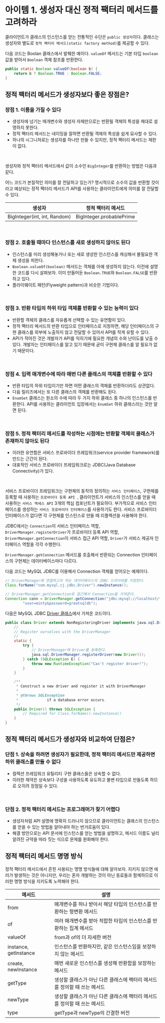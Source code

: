 # 아이템 1. 생성자 대신 정적 팩터리 메서드를 고려하라

클라이언트가 클래스의 인스턴스를 얻는 전통적인 수단은 ```public 생성자```이다. 클래스는 생성자와 별도로 ```정적 팩터리 메서드(static factory method)```를 제공할 수 있다.

다음 코드는 Boolan 클래스에서 발췌한 예이다. ```valueOf``` 메서드는 기본 타입 ```boolean``` 값을 받아서 ```Boolean``` 객체 참조를 반환한다.

```java
public static Boolean valueOf(boolean b) {
    return b ? Boolean.TRUE : Boolean.FALSE;
}
```

## 정적 팩터리 메서드가 생성자보다 좋은 장점은?

### 장점 1. 이름을 가질 수 있다
- 생성자에 넘기는 매개변수와 생성자 자체만으로는 반환될 객체의 특성을 제대로 설명하지 못한다.
- 정적 팩터리 메서드는 네이밍을 잘하면 반환될 객체의 특성을 쉽게 묘사할 수 있다.
- 하나의 시그니처로는 생성자를 하나만 만들 수 있지만, 정적 팩터리 메서드는 제한이 없다.

<br/>

생성자와 정적 팩터리 메서드에서 값이 소수인 ```BigInteger```를 반환하는 방법은 다음과 같다.

어느 코드가 본질적인 의미를 잘 전달하고 있는가? 명시적으로 소수의 값을 반환할 것이라고 예상되는 정적 팩터리 메서드가
API를 사용하는 클라이언트에게 의미를 잘 전달할 수 있다.

| 생성자    | 정적 팩터리 메서드 |
|--------|---------|
| BigInteger(int, int, Random) | BigInteger.probablePrime |

<br/>

### 장점 2. 호출될 때마다 인스턴스를 새로 생성하지 않아도 된다
- 인스턴스를 미리 생성해놓거나 또는 새로 생성한 인스턴스를 캐싱해서 불필요한 객체 생성을 피한다.
- ```Boolean.valueOf(boolean)``` 메서드는 객체를 아예 생성하지 않는다. 이전에 설명한 코드를 다시 살펴보자. 이미 만들어둔 ```Boolean.TRUE```와 ```Boolean.FALSE```를 반환하고 있다.
- 플라이웨이트 패턴(Flyweight pattern)과 비슷한 기법이다.

<br/>

### 장점 3. 반환 타입의 하위 타입 객체를 반환할 수 있는 능력이 있다
- 반환할 객체의 클래스를 자유롭게 선택할 수 있는 유연함이 있다.
- 정적 팩터리 메서드의 반환 타입으로 인터페이스로 지정하면, 해당 인터페이스의 구현 클래스를 외부에 노출하지 않고 전달할 수 있어서 API를 작게 유할 수 있다.
- API가 작아진 것은 개발자가 API를 익히기에 필요한 개념의 수와 난이도를 낮출 수 있다. 개발자는 인터페이스를 알고 있기 때문에 굳이 구현체 클래스를 알 필요가 없기 때문이다.

<br/>

### 장점 4. 입력 매개변수에 따라 매번 다른 클래스의 객체를 반환할 수 있다
- 반환 타입의 하위 타입이기만 하면 어떤 클래스의 객체를 반환하더라도 상관없다.
- 다음 릴리즈에서는 또 다른 클래스의 객체를 반환해도 된다.
- ```EnumSet``` 클래스는 원소의 수에 따라 두 가지 하위 클래스 중 하나의 인스턴스를 반환한다. API를 사용하는 클라이언트 입장에서는 ```EnumSet``` 하위 클래스라는 것만 알면 된다.

<br/>

### 장점 5. 정적 팩터리 메서드를 작성하는 시점에는 반환할 객체의 클래스가 존재하지 않아도 된다
- 이러한 유연함은 서비스 프로바이더 프레임워크(service provider framework)를 만드는 근간이 된다.
- 대표적인 서비스 프로바이더 프레임워크로는 JDBC(Java Database Connectivity)가 있다.

<br/>

서비스 프로바이더 프레임워크는 구현체의 동작의 정의하는 ```서비스 인터페이스```, 구현체를 등록할 때 사용하는 ```프로바이더 등록 API ```, 클라이언트가 서비스의 인스턴스를 얻을 때 사용하는 ```서비스 액세스 API``` 3개의 핵심 컴포넌트가 필요하다. 부가적으로 서비스 인터페이스를 생성하는 ```서비스 프로바이더 인터페이스```를 사용하기도 한다. 서비스 프로바이더 인터페이스가 없다면 각 구현체를 인스턴스로 만들 때 리플렉션을 사용해야 한다.

JDBC에서는 ```Connection```이 서비스 인터페이스 역할, ```DriverManager.registerDriver```가 프로바이더 등록 API 역할, ```DriverManager.getConnection```이 서비스 접근 API 역할, ```Driver```가 서비스 제공자 인터페이스 역할을 각각 수행한다.

```DriverManager.getConnection``` 메서드를 호출해서 반환되는 Connection 인터페이스의 구현체는 데이터베이스마다 다르다.

다음 코드는 MySQL JDBC를 이용해서 Connection 객체를 얻어오는 예제이다.

```java
// DriverManager에 연결하고자 하는 데이터베이스의 JDBC 드라이버를 지정한다.
Class.forName("com.mysql.cj.jdbc.Driver").newInstance();

// DriverManager.getConnection로 접근해서 Connection을 가져온다.
Connection conn = DriverManager.getConnection("jdbc:mysql://localhost/test?" +
        "user=minty&password=greatsqldb");
```

다음은 MySQL JDBC [Driver 클래스](https://github.com/mysql/mysql-connector-j/blob/66459e9d39c8fd09767992bc592acd2053279be6/src/main/user-impl/java/com/mysql/cj/jdbc/Driver.java)에서 가져온 코드이다.

```java
public class Driver extends NonRegisteringDriver implements java.sql.Driver {
    //
    // Register ourselves with the DriverManager
    //
    static {
        try {
            // DriverManager에 Driver를 등록한다.
            java.sql.DriverManager.registerDriver(new Driver());
        } catch (SQLException E) {
            throw new RuntimeException("Can't register driver!");
        }
    }

    /**
     * Construct a new driver and register it with DriverManager
     * 
     * @throws SQLException
     *             if a database error occurs.
     */
    public Driver() throws SQLException {
        // Required for Class.forName().newInstance()
    }
}
```

## 정적 팩터리 메서드가 생성자와 비교하여 단점은?

### 단점 1. 상속을 하려면 생성자가 필요한데, 정적 팩터리 메서드만 제공하면 하위 클래스를 만들 수 없다
- 컬렉션 프레임워크 유틸리티 구현 클래스들은 상속할 수 없다.
- 이러한 제약은 상속보다 구성을 사용하도록 유도하고 불변 타입으로 만들도록 하므로 오히려 장점일 수 있다.

<br/>

### 단점 2. 정적 팩터리 메서드는 프로그래머가 찾기 어렵다
- 생성자처럼 API 설명에 명확히 드러나지 않으므로 클라이언트는 클래스의 인스턴스를 얻을 수 있는 방법을 알아내야 하는 번거로움이 있다.
- 해결 방안으로는 API 문서에 인스턴스를 얻는 방법을 설명하고, 메서드 이름도 널리 알려진 규약을 따라 짓는 식으로 문제를 완화해야 한다.

## 정적 팩터리 메서드 명명 방식
정적 팩터리 메서드에서 흔힌 사용되는 명명 방식들에 대해 알아보자. 지키지 않으면 에러가 발생하는 것은 아니지만, 우리는 혼자 개발하는 것이 아닌 동료들과 함께하므로 이러한 명명 방식을 지키도록 노력해야 한다.

| 메서드 | 설명 |
|------|------|
| from | 매개변수를 하나 받아서 해당 타입의 인스턴스를 반환하는 형변환 메서드 |
| of | 여러 매개변수를 받아 적합한 타입의 인스턴스를 반환하는 집계 메서드 |
| valueOf | from과 of의 더 자세한 버전 |
| instance, getInstance | 인스턴스를 반환하지만, 같은 인스턴스임을 보장하지 않는 메서드 |
| create, newInstance | 매번 새로운 인스턴스를 생성해 반환함을 보장하는 메서드 |
| getType | 생성할 클래스가 아닌 다른 클래스에 팩터리 메서드를 정의할 때 쓰는 메서드 |
| newType | 생성할 클래스가 아닌 다른 클래스에 팩터리 메서드를 정의할 때 쓰는 메서드 |
| type | getType과 newType의 간결한 버전 |
